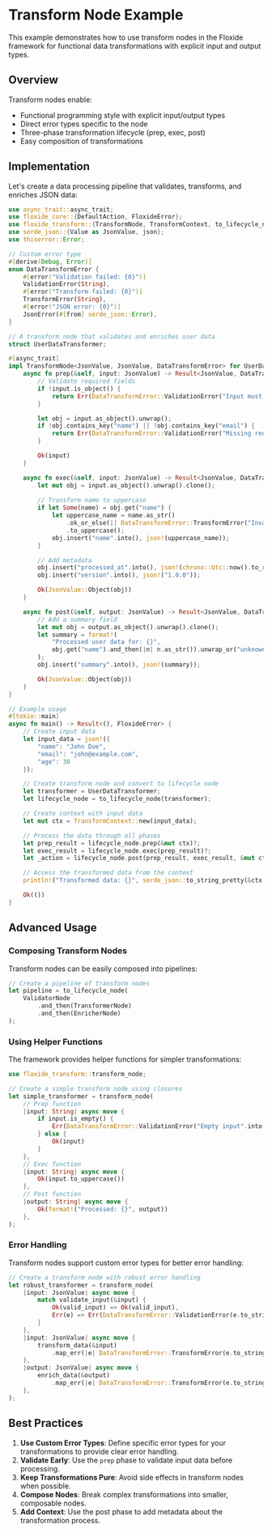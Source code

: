# Transform Node Example

This example demonstrates how to use transform nodes in the Floxide framework for functional data transformations with explicit input and output types.

## Overview

Transform nodes enable:
- Functional programming style with explicit input/output types
- Direct error types specific to the node
- Three-phase transformation lifecycle (prep, exec, post)
- Easy composition of transformations

## Implementation

Let's create a data processing pipeline that validates, transforms, and enriches JSON data:

```rust
use async_trait::async_trait;
use floxide_core::{DefaultAction, FloxideError};
use floxide_transform::{TransformNode, TransformContext, to_lifecycle_node};
use serde_json::{Value as JsonValue, json};
use thiserror::Error;

// Custom error type
#[derive(Debug, Error)]
enum DataTransformError {
    #[error("Validation failed: {0}")]
    ValidationError(String),
    #[error("Transform failed: {0}")]
    TransformError(String),
    #[error("JSON error: {0}")]
    JsonError(#[from] serde_json::Error),
}

// A transform node that validates and enriches user data
struct UserDataTransformer;

#[async_trait]
impl TransformNode<JsonValue, JsonValue, DataTransformError> for UserDataTransformer {
    async fn prep(&self, input: JsonValue) -> Result<JsonValue, DataTransformError> {
        // Validate required fields
        if !input.is_object() {
            return Err(DataTransformError::ValidationError("Input must be an object".into()));
        }

        let obj = input.as_object().unwrap();
        if !obj.contains_key("name") || !obj.contains_key("email") {
            return Err(DataTransformError::ValidationError("Missing required fields".into()));
        }

        Ok(input)
    }

    async fn exec(&self, input: JsonValue) -> Result<JsonValue, DataTransformError> {
        let mut obj = input.as_object().unwrap().clone();
        
        // Transform name to uppercase
        if let Some(name) = obj.get("name") {
            let uppercase_name = name.as_str()
                .ok_or_else(|| DataTransformError::TransformError("Invalid name format".into()))?
                .to_uppercase();
            obj.insert("name".into(), json!(uppercase_name));
        }

        // Add metadata
        obj.insert("processed_at".into(), json!(chrono::Utc::now().to_rfc3339()));
        obj.insert("version".into(), json!("1.0.0"));

        Ok(JsonValue::Object(obj))
    }

    async fn post(&self, output: JsonValue) -> Result<JsonValue, DataTransformError> {
        // Add a summary field
        let mut obj = output.as_object().unwrap().clone();
        let summary = format!(
            "Processed user data for: {}",
            obj.get("name").and_then(|n| n.as_str()).unwrap_or("unknown")
        );
        obj.insert("summary".into(), json!(summary));

        Ok(JsonValue::Object(obj))
    }
}

// Example usage
#[tokio::main]
async fn main() -> Result<(), FloxideError> {
    // Create input data
    let input_data = json!({
        "name": "John Doe",
        "email": "john@example.com",
        "age": 30
    });

    // Create transform node and convert to lifecycle node
    let transformer = UserDataTransformer;
    let lifecycle_node = to_lifecycle_node(transformer);

    // Create context with input data
    let mut ctx = TransformContext::new(input_data);

    // Process the data through all phases
    let prep_result = lifecycle_node.prep(&mut ctx)?;
    let exec_result = lifecycle_node.exec(prep_result)?;
    let _action = lifecycle_node.post(prep_result, exec_result, &mut ctx)?;

    // Access the transformed data from the context
    println!("Transformed data: {}", serde_json::to_string_pretty(&ctx.input)?);

    Ok(())
}
```

## Advanced Usage

### Composing Transform Nodes

Transform nodes can be easily composed into pipelines:

```rust
// Create a pipeline of transform nodes
let pipeline = to_lifecycle_node(
    ValidatorNode
        .and_then(TransformerNode)
        .and_then(EnricherNode)
);
```

### Using Helper Functions

The framework provides helper functions for simpler transformations:

```rust
use floxide_transform::transform_node;

// Create a simple transform node using closures
let simple_transformer = transform_node(
    // Prep function
    |input: String| async move {
        if input.is_empty() {
            Err(DataTransformError::ValidationError("Empty input".into()))
        } else {
            Ok(input)
        }
    },
    // Exec function
    |input: String| async move {
        Ok(input.to_uppercase())
    },
    // Post function
    |output: String| async move {
        Ok(format!("Processed: {}", output))
    },
);
```

### Error Handling

Transform nodes support custom error types for better error handling:

```rust
// Create a transform node with robust error handling
let robust_transformer = transform_node(
    |input: JsonValue| async move {
        match validate_input(&input) {
            Ok(valid_input) => Ok(valid_input),
            Err(e) => Err(DataTransformError::ValidationError(e.to_string())),
        }
    },
    |input: JsonValue| async move {
        transform_data(&input)
            .map_err(|e| DataTransformError::TransformError(e.to_string()))
    },
    |output: JsonValue| async move {
        enrich_data(&output)
            .map_err(|e| DataTransformError::TransformError(e.to_string()))
    },
);
```

## Best Practices

1. **Use Custom Error Types**: Define specific error types for your transformations to provide clear error handling.
2. **Validate Early**: Use the `prep` phase to validate input data before processing.
3. **Keep Transformations Pure**: Avoid side effects in transform nodes when possible.
4. **Compose Nodes**: Break complex transformations into smaller, composable nodes.
5. **Add Context**: Use the post phase to add metadata about the transformation process.
